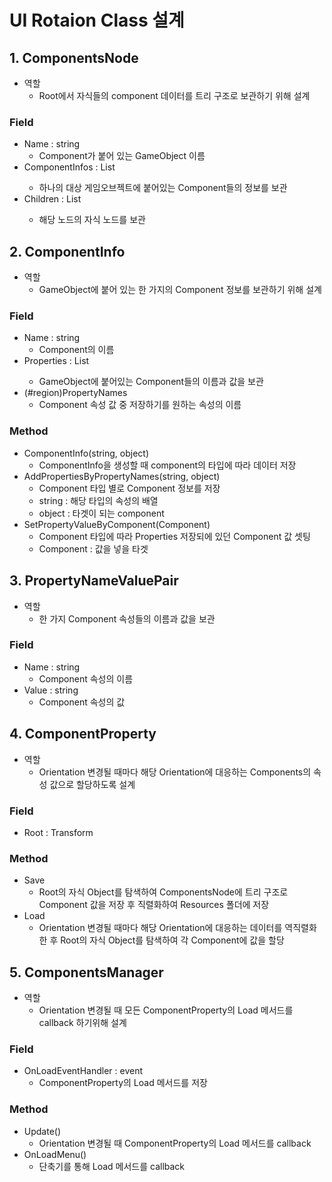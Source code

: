 # UI Rotaion Class 설계
## 1. ComponentsNode
- 역할
    - Root에서 자식들의 component 데이터를 트리 구조로 보관하기 위해 설계
### Field
- Name : string
    - Component가 붙어 있는 GameObject 이름
- ComponentInfos : List<ComponentInfo>
    - 하나의 대상 게임오브젝트에 붙어있는 Component들의 정보를 보관
- Children : List<ComponentsNode>
    - 해당 노드의 자식 노드를 보관

## 2. ComponentInfo
- 역할
    - GameObject에 붙어 있는  한 가지의 Component 정보를 보관하기 위해 설계
### Field 
- Name : string
    - Component의 이름
- Properties : List<PropertyNameValuePair>
    - GameObject에 붙어있는 Component들의 이름과 값을 보관
- (#region)PropertyNames
    - Component 속성 값 중 저장하기를 원하는 속성의 이름
### Method
- ComponentInfo(string, object) 
    - ComponentInfo을 생성할 때 component의 타입에 따라 데이터 저장
- AddPropertiesByPropertyNames(string, object) 
    - Component 타입 별로 Component 정보를 저장
    - string : 해당 타입의 속성의 배열
    - object : 타겟이 되는 component
- SetPropertyValueByComponent(Component)
    - Component 타입에 따라 Properties 저장되에 있던 Component 값 셋팅
    - Component : 값을 넣을 타겟

## 3. PropertyNameValuePair
- 역할
    - 한 가지 Component 속성들의 이름과 값을 보관
### Field
- Name : string
    - Component 속성의 이름
- Value : string
    - Component 속성의 값

## 4. ComponentProperty
- 역할
    - Orientation 변경될 때마다 해당 Orientation에 대응하는 Components의 속성 값으로 할당하도록 설계
### Field
- Root : Transform
### Method
- Save
    - Root의 자식 Object를 탐색하여 ComponentsNode에 트리 구조로 Component 값을 저장 후 직렬화하여 Resources 폴더에 저장
- Load
    - Orientation 변경될 때마다 해당 Orientation에 대응하는 데이터를 역직렬화한 후 Root의 자식 Object를 탐색하여 각 Component에 값을 할당

## 5. ComponentsManager
- 역할
    - Orientation 변경될 때 모든 ComponentProperty의 Load 메서드를 callback 하기위해 설계
### Field
- OnLoadEventHandler : event
    - ComponentProperty의 Load 메서드를 저장
### Method
- Update()
    - Orientation 변경될 때 ComponentProperty의 Load 메서드를 callback
- OnLoadMenu()
    - 단축기를 통해 Load 메서드를 callback